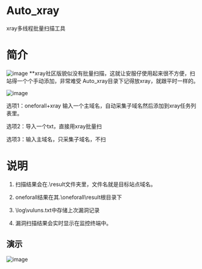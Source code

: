 # Auto_xray
xray多线程批量扫描工具
# 简介
![image](https://z3.ax1x.com/2021/10/26/55XwCj.png)
**xray社区版貌似没有批量扫描，这就让安服仔使用起来很不方便，扫站得一个个手动添加，非常难受
Auto_xray目录下记得放xray，就跟平时一样的。

![image](https://z3.ax1x.com/2021/10/26/5Iq4lq.png)


选项1：oneforall+xray 输入一个主域名，自动采集子域名然后添加到xray任务列表里。

选项2：导入一个txt，直接用xray批量扫

选项3：输入主域名，只采集子域名，不扫


# 说明
1. 扫描结果会在.\result文件夹里，文件名就是目标站点域名。

2. oneforall结果在其.\oneforall\result根目录下

3. \log\vuluns.txt中存储上次漏洞记录

4. 漏洞扫描结果会实时显示在监控终端中。

## 演示

![image](https://z3.ax1x.com/2021/10/26/5Ig9w6.gif)

